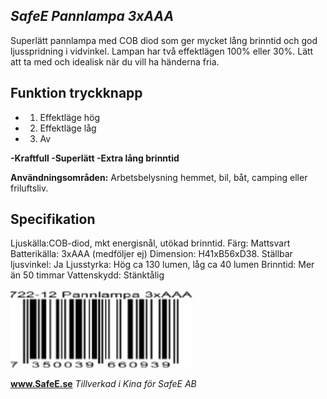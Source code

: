 ## *SafeE Pannlampa 3xAAA*

Superlätt pannlampa med COB diod som ger mycket lång brinntid och god ljusspridning i vidvinkel. Lampan har två effektlägen 100% eller 30%. Lätt att ta med och idealisk när du vill ha händerna fria.

## **Funktion tryckknapp**

- 1. Effektläge hög
- 2. Effektläge låg
- 3. Av

**-Kraftfull -Superlätt -Extra lång brinntid**

**Användningsområden:** Arbetsbelysning hemmet, bil, båt, camping eller friluftsliv.

## **Specifikation**

Ljuskälla:COB-diod, mkt energisnål, utökad brinntid. Färg: Mattsvart Batterikälla: 3xAAA (medföljer ej) Dimension: H41xB56xD38. Ställbar ljusvinkel: Ja Ljusstyrka: Hög ca 130 lumen, låg ca 40 lumen Brinntid: Mer än 50 timmar Vattenskydd: Stänktålig

![](_page_0_Picture_10.jpeg)

**www.SafeE.se** *Tillverkad i Kina för SafeE AB*